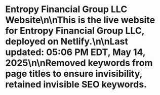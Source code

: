 # Entropy Financial Group LLC Website\n\nThis is the live website for Entropy Financial Group LLC, deployed on Netlify.\n\nLast updated: 05:06 PM EDT, May 14, 2025\n\nRemoved keywords from page titles to ensure invisibility, retained invisible SEO keywords.
